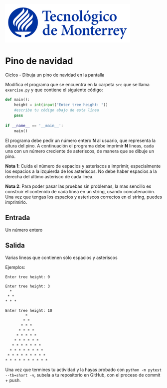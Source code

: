 ![Tec de Monterrey](../../images/logotecmty.png)
# Pino de navidad
Ciclos - Dibuja un pino de navidad en la pantalla

Modifica el programa que se encuentra en la carpeta `src` que se llama
`exercise.py` y que contiene el siguiente código:

```python
def main():
    height = int(input("Enter tree height: "))
    #escribe tu código abajo de esta línea
    pass

if __name__ == '__main__':
    main()
```

El programa debe pedir un número entero **N** al usuario, que representa la altura
del pino.
A continuación el programa debe imprimir **N** lineas, cada una con un número
creciente de asteriscos, de manera que se dibuje un pino.

**Nota 1**: Cuida el número de espacios y asteriscos a imprimir,
especialmente los espacios a la izquierda de los asteriscos.
No debe haber espacios a la derecha del último asterisco de cada linea.

**Nota 2**: Para poder pasar las pruebas sin problemas, la mas sencillo es
construir el contenido de cada linea en un string, usando concatenación.
Una vez que tengas los espacios y asteriscos correctos en el string, puedes
imprimirlo.

## Entrada

Un número entero

## Salida

Varias lineas que contienen sólo espacios y asteriscos

Ejemplos:

```
Enter tree height: 0
```

```
Enter tree height: 3
  *
 * *
* * *
```

```
Enter tree height: 10
         *
        * *
       * * *
      * * * *
     * * * * *
    * * * * * *
   * * * * * * *
  * * * * * * * *
 * * * * * * * * *
* * * * * * * * * *
```

Una vez que termines tu actividad y la hayas probado con
`python -m pytest --tb=short -v`,
subela a tu repositorio en GitHub, con el proceso de commit + push.

